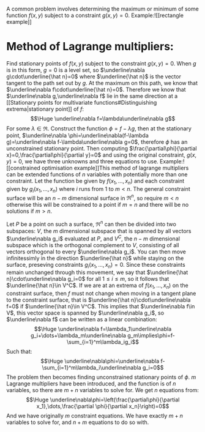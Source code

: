 A common problem involves determining the maximum or minimum of some function $f(x,y)$ subject to a constraint $g(x,y)=0$. Example:![[rectangle example]]
# Method of Lagrange multipliers:

Find stationary points of $f(x,y)$ subject to the constraint $g(x,y)=0$. When $g$ is in this form, $g=0$ is a level set, so $\underline\nabla g\cdot\underline{\hat n}=0$ where $\underline{\hat n}$ is the vector tangent to the path set out by $g$. At the maximum on this path, we know that $\underline\nabla f\cdot\underline{\hat n}=0$. Therefore we know that $\underline\nabla g,\underline\nabla f$ lie in the same direction at a [[Stationary points for multivariate functions#Distinguishing extrema|stationary point]] of $f$:$$\Huge \underline\nabla f=\lambda\underline\nabla g$$For some $\lambda\in\Re$. Construct the function $\phi=f-\lambda g$, then at the stationary point, $\underline\nabla \phi=\underline\nabla(f-\lambda g)=\underline\nabla f-\lambda\underline\nabla g=0$, therefore $\phi$ has an unconstrained stationary point. Then computing $\frac{\partial\phi}{\partial x}=0,\frac{\partial\phi}{\partial y}=0$ and using the original constraint, $g(x,y)=0$, we have three unknowns and three equations to use. Example:![[constrained optimisation example]]This method of lagrange multipliers can be extended functions of $n$ variables with potentially more than one constraint. Let the function be given by $f(x_1,\dots,x_n)$ and each constraint given by $g_i(x_1,\dots,x_n)$ where $i$ runs from $1$ to $m<n$. The general constraint surface will be an $n-m$ dimensional surface in $\Re^n$, so require $m<n$ otherwise this will be constrained to a point if $m=n$ and there will be no solutions if $m>n$. 

Let $P$ be a point on such a surface, $\Re^n$ can then be divided into two subspaces: $V$, the $m$ dimensional subspace that is spanned by all vectors $\underline\nabla g_i$ evaluated at $P$, and $V^C$, the $n-m$ dimensional subspace which is the orthogonal complement to $V$, consisting of all vectors orthogonal to every $\underline\nabla g_i$. You can then move infinitessimly in the direction $\underline{\hat n}$ while staying on the surface, preseving constraints $g_i(x_1,\dots,x_n)=0$. Since these constraints remain unchanged through this movement, we say that $\underline{\hat n}\cdot\underline\nabla g_i=0$ for all $1\leq i\leq m$, so it follows that $\underline{\hat n}\in V^C$. If we are at an extrema of $f(x_1,\dots,x_n)$ on the constraint surface, then $f$ must not change when moving in a tangent plane to the constraint surface, that is $\underline{\hat n}\cdot\underline\nabla f=0$ if $\underline{\hat n}\in V^C$. This implies that $\underline\nabla f\in V$, this vector space is spanned by $\underline\nabla g_i$, so $\underline\nabla f$ can be written as a linear combination:$$\Huge \underline\nabla f=\lambda_1\underline\nabla g_i+\dots+\lambda_m\underline\nabla g_m\implies\phi=f-\sum_{i=1}^m\lambda_ig_i$$Such that:$$\Huge \underline\nabla\phi=\underline\nabla f-\sum_{i=1}^m\lambda_i\underline\nabla g_i=0$$The problem then becomes finding unconstrained stationary points of $\phi$. $m$ Lagrange multipliers have been introduced, and the function is of $n$ variables, so there are $m+n$ variables to solve for. We get $n$ equations from:$$\Huge \underline\nabla\phi=\left(\frac{\partial\phi}{\partial x_1},\dots,\frac{\partial \phi}{\partial x_n}\right)=0$$And we have originally $m$ constraint equations. We have exactly $m+n$ variables to solve for, and $n+m$ equations to do so with.